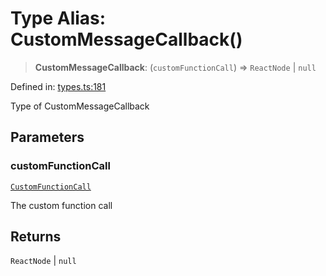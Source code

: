 # Type Alias: CustomMessageCallback()

> **CustomMessageCallback**: (`customFunctionCall`) => `ReactNode` \| `null`

Defined in: [types.ts:181](https://github.com/GeoDaCenter/openassistant/blob/fd29806c870b11792765637bc0dc6fbb46bd3016/packages/core/src/types.ts#L181)

Type of CustomMessageCallback

## Parameters

### customFunctionCall

[`CustomFunctionCall`](CustomFunctionCall.md)

The custom function call

## Returns

`ReactNode` \| `null`
